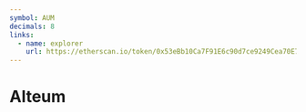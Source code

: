 ```yaml
---
symbol: AUM
decimals: 8
links:
  - name: explorer
    url: https://etherscan.io/token/0x53eBb10Ca7F91E6c90d7ce9249Cea70E75948b16
---
```


# Alteum
